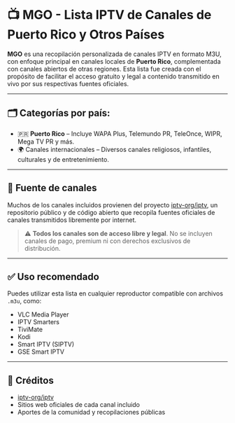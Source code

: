 # 📺 MGO - Lista IPTV de Canales de Puerto Rico y Otros Países

**MGO** es una recopilación personalizada de canales IPTV en formato M3U, con enfoque principal en canales locales de **Puerto Rico**, complementada con canales abiertos de otras regiones. Esta lista fue creada con el propósito de facilitar el acceso gratuito y legal a contenido transmitido en vivo por sus respectivas fuentes oficiales.

---

## 🗂️ Categorías por país:

- 🇵🇷 **Puerto Rico** – Incluye WAPA Plus, Telemundo PR, TeleOnce, WIPR, Mega TV PR y más.
- 🌍 Canales internacionales – Diversos canales religiosos, infantiles, culturales y de entretenimiento.

---

## 📡 Fuente de canales

Muchos de los canales incluidos provienen del proyecto [iptv-org/iptv](https://github.com/iptv-org/iptv), un repositorio público y de código abierto que recopila fuentes oficiales de canales transmitidos libremente por internet.

> ⚠️ **Todos los canales son de acceso libre y legal**. No se incluyen canales de pago, premium ni con derechos exclusivos de distribución.

---

## ✅ Uso recomendado

Puedes utilizar esta lista en cualquier reproductor compatible con archivos `.m3u`, como:

- VLC Media Player
- IPTV Smarters
- TiviMate
- Kodi
- Smart IPTV (SIPTV)
- GSE Smart IPTV

---

## 🙏 Créditos

- [iptv-org/iptv](https://github.com/iptv-org/iptv)
- Sitios web oficiales de cada canal incluido
- Aportes de la comunidad y recopilaciones públicas
